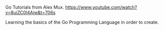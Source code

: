 Go Tutorials from Alex Mux. https://www.youtube.com/watch?v=8uiZC0l4Ajw&t=706s

Learning the basics of the Go Programming Language in order to create.
